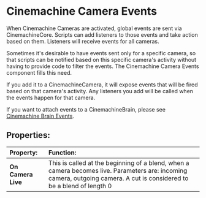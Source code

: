 # Cinemachine Camera Events

When Cinemachine Cameras are activated, global events are sent via CinemachineCore.  Scripts can add listeners to those events and take action based on them.  Listeners will receive events for all cameras.

Sometimes it's desirable to have events sent only for a specific camera, so that scripts can be notified based on this specific camera's activity without having to provide code to filter the events.  The Cinemachine Camera Events component fills this need.

If you add it to a CinemachineCamera, it will expose events that will be fired based on that camera's activity.  Any listeners you add will be called when the events happen for that camera.

If you want to attach events to a CinemachineBrain, please see [Cinemachine Brain Events](CinemachineBrainEvents.md).

## Properties:

| **Property:** | **Function:** |
|:---|:---|
| __On Camera Live__ | This is called at the beginning of a blend, when a camera becomes live.  Parameters are: incoming camera, outgoing camera. A cut is considered to be a blend of length 0 |


